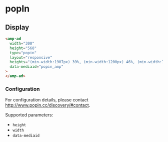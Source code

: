 <!---
Copyright 2015 The AMP HTML Authors. All Rights Reserved.

Licensed under the Apache License, Version 2.0 (the "License");
you may not use this file except in compliance with the License.
You may obtain a copy of the License at

      http://www.apache.org/licenses/LICENSE-2.0

Unless required by applicable law or agreed to in writing, software
distributed under the License is distributed on an "AS-IS" BASIS,
WITHOUT WARRANTIES OR CONDITIONS OF ANY KIND, either express or implied.
See the License for the specific language governing permissions and
limitations under the License.
-->

# popIn

## Display

```html
<amp-ad
  width="300"
  height="568"
  type="popin"
  layout="responsive"
  heights="(min-width:1907px) 39%, (min-width:1200px) 46%, (min-width:780px) 64%, (min-width:480px) 98%, (min-width:460px) 167%, 196%"
  data-mediaid="popin_amp"
>
</amp-ad>
```

### Configuration

For configuration details, please contact http://www.popin.cc/discovery/#contact.

Supported parameters:

-   `height`
-   `width`
-   `data-mediaid`
